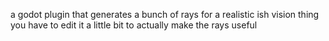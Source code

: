 a godot plugin that generates a bunch of rays for a realistic ish vision thing
you have to edit it a little bit to actually make the rays useful
